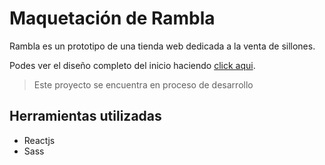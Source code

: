 # Maquetación de Rambla

Rambla es un prototipo de una tienda web dedicada a la venta de sillones.

Podes ver el diseño completo del inicio haciendo [click aqui](http://localhost/).

> Este proyecto se encuentra en proceso de desarrollo

## Herramientas utilizadas

- Reactjs
- Sass